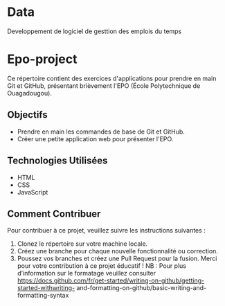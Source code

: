 # Data
Developpement de logiciel de gesttion des emplois du temps 
# Epo-project
Ce répertoire contient des exercices d'applications pour prendre en main Git et GitHub,
présentant brièvement l'EPO (École Polytechnique de Ouagadougou).
## Objectifs
- Prendre en main les commandes de base de Git et GitHub.
- Créer une petite application web pour présenter l'EPO.
## Technologies Utilisées
- HTML
- CSS
- JavaScript
## Comment Contribuer
Pour contribuer à ce projet, veuillez suivre les instructions suivantes :
1. Clonez le répertoire sur votre machine locale.
2. Créez une branche pour chaque nouvelle fonctionnalité ou correction.
3. Poussez vos branches et créez une Pull Request pour la fusion.
Merci pour votre contribution à ce projet éducatif !
NB : Pour plus d’information sur le formatage veuillez
consulter https://docs.github.com/fr/get-started/writing-on-github/getting-started-withwriting-
and-formatting-on-github/basic-writing-and-formatting-syntax
